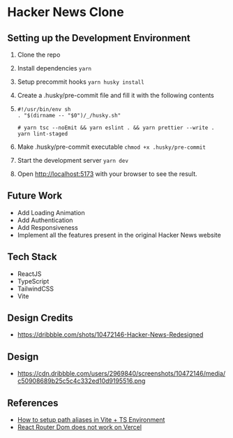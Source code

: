 # Hacker News Clone

## Setting up the Development Environment

1. Clone the repo
1. Install dependencies `yarn`
1. Setup precommit hooks `yarn husky install`
1. Create a .husky/pre-commit file and fill it with the following contents
1. ```
   #!/usr/bin/env sh
   . "$(dirname -- "$0")/_/husky.sh"

   # yarn tsc --noEmit && yarn eslint . && yarn prettier --write .
   yarn lint-staged
   ```

1. Make .husky/pre-commit executable `chmod +x .husky/pre-commit`
1. Start the development server `yarn dev`

1. Open [http://localhost:5173](http://localhost:5173) with your browser to see the result.

## Future Work

- Add Loading Animation
- Add Authentication
- Add Responsiveness
- Implement all the features present in the original Hacker News website

## Tech Stack

- ReactJS
- TypeScript
- TailwindCSS
- Vite

## Design Credits

- https://dribbble.com/shots/10472146-Hacker-News-Redesigned

## Design

- https://cdn.dribbble.com/users/2969840/screenshots/10472146/media/c50908689b25c5c4c332ed10d9195516.png

## References

- [How to setup path aliases in Vite + TS Environment](https://www.youtube.com/watch?v=h2ZS5rTsuRQ)
- [React Router Dom does not work on Vercel](https://stackoverflow.com/questions/64815012/why-does-react-router-not-works-at-vercel)

